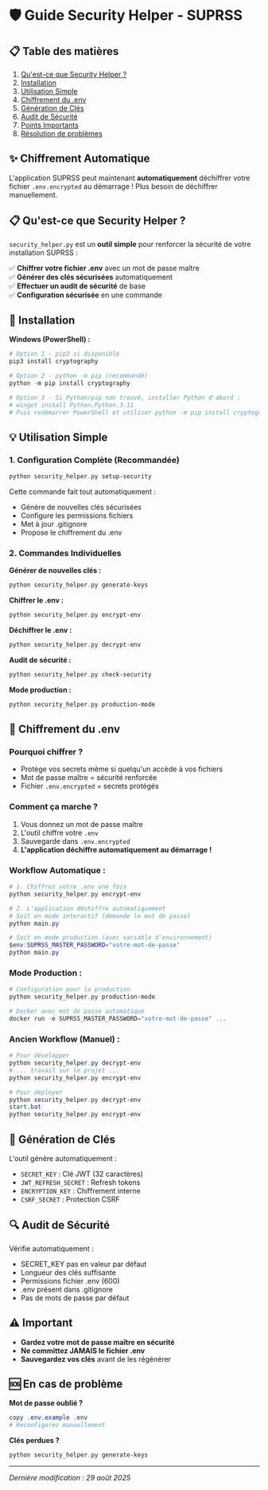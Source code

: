 # 🛡️ Guide Security Helper - SUPRSS

## 📋 Table des matières
1. [Qu'est-ce que Security Helper ?](#-quest-ce-que-security-helper-)
2. [Installation](#-installation)
3. [Utilisation Simple](#-utilisation-simple)
4. [Chiffrement du .env](#-chiffrement-du-env)
5. [Génération de Clés](#-génération-de-clés)
6. [Audit de Sécurité](#-audit-de-sécurité)
7. [Points Importants](#️-important)
8. [Résolution de problèmes](#-en-cas-de-problème)

## ✨ Chiffrement Automatique

L'application SUPRSS peut maintenant **automatiquement** déchiffrer votre fichier `.env.encrypted` au démarrage ! Plus besoin de déchiffrer manuellement.

## 📋 Qu'est-ce que Security Helper ?

`security_helper.py` est un **outil simple** pour renforcer la sécurité de votre installation SUPRSS :

✅ **Chiffrer votre fichier .env** avec un mot de passe maître  
✅ **Générer des clés sécurisées** automatiquement  
✅ **Effectuer un audit de sécurité** de base  
✅ **Configuration sécurisée** en une commande  

## 🚀 Installation

**Windows (PowerShell) :**
```powershell
# Option 1 - pip3 si disponible
pip3 install cryptography

# Option 2 - python -m pip (recommandé)
python -m pip install cryptography

# Option 3 - Si Python/pip non trouvé, installer Python d'abord :
# winget install Python.Python.3.11
# Puis redémarrer PowerShell et utiliser python -m pip install cryptography
```


## 💡 Utilisation Simple

### 1. Configuration Complète (Recommandée)
```powershell
python security_helper.py setup-security
```
Cette commande fait tout automatiquement :
- Génère de nouvelles clés sécurisées
- Configure les permissions fichiers
- Met à jour .gitignore
- Propose le chiffrement du .env

### 2. Commandes Individuelles

**Générer de nouvelles clés :**
```powershell
python security_helper.py generate-keys
```

**Chiffrer le .env :**
```powershell
python security_helper.py encrypt-env
```

**Déchiffrer le .env :**
```powershell
python security_helper.py decrypt-env
```

**Audit de sécurité :**
```powershell
python security_helper.py check-security
```

**Mode production :**
```powershell
python security_helper.py production-mode
```

## 🔐 Chiffrement du .env

### Pourquoi chiffrer ?
- Protège vos secrets même si quelqu'un accède à vos fichiers
- Mot de passe maître = sécurité renforcée
- Fichier `.env.encrypted` = secrets protégés

### Comment ça marche ?
1. Vous donnez un mot de passe maître
2. L'outil chiffre votre `.env` 
3. Sauvegarde dans `.env.encrypted`
4. **L'application déchiffre automatiquement au démarrage !**

### Workflow Automatique :
```powershell
# 1. Chiffrez votre .env une fois
python security_helper.py encrypt-env

# 2. L'application déchiffre automatiquement
# Soit en mode interactif (demande le mot de passe)
python main.py

# Soit en mode production (avec variable d'environnement)
$env:SUPRSS_MASTER_PASSWORD="votre-mot-de-passe"
python main.py
```

### Mode Production :
```powershell
# Configuration pour la production
python security_helper.py production-mode

# Docker avec mot de passe automatique
docker run -e SUPRSS_MASTER_PASSWORD="votre-mot-de-passe" ...
```

### Ancien Workflow (Manuel) :
```powershell
# Pour développer
python security_helper.py decrypt-env
# ... travail sur le projet ...
python security_helper.py encrypt-env

# Pour déployer
python security_helper.py decrypt-env
start.bat
python security_helper.py encrypt-env
```

## 🔑 Génération de Clés

L'outil génère automatiquement :
- `SECRET_KEY` : Clé JWT (32 caractères)
- `JWT_REFRESH_SECRET` : Refresh tokens
- `ENCRYPTION_KEY` : Chiffrement interne  
- `CSRF_SECRET` : Protection CSRF

## 🔍 Audit de Sécurité

Vérifie automatiquement :
- SECRET_KEY pas en valeur par défaut
- Longueur des clés suffisante
- Permissions fichier .env (600)
- .env présent dans .gitignore
- Pas de mots de passe par défaut

## ⚠️ Important

- **Gardez votre mot de passe maître en sécurité**
- **Ne committez JAMAIS le fichier .env**
- **Sauvegardez vos clés** avant de les régénérer

## 🆘 En cas de problème

**Mot de passe oublié ?**
```powershell
copy .env.example .env
# Reconfigurez manuellement
```

**Clés perdues ?**
```powershell
python security_helper.py generate-keys
```

---
*Dernière modification : 29 août 2025*
